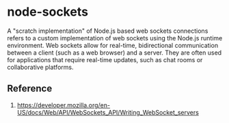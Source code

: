 # node-sockets

A "scratch implementation" of Node.js based web sockets connections refers to a custom implementation of web sockets using the Node.js runtime environment. Web sockets allow for real-time, bidirectional communication between a client (such as a web browser) and a server. They are often used for applications that require real-time updates, such as chat rooms or collaborative platforms.

## Reference

1. https://developer.mozilla.org/en-US/docs/Web/API/WebSockets_API/Writing_WebSocket_servers
